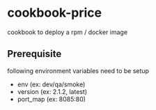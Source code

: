 # cookbook-price
cookbook to deploy a rpm / docker image

Prerequisite
-----
following environment variables need to be setup 
- env (ex: dev/qa/smoke)
- version (ex: 2.1.2, latest)
- port_map (ex: 8085:80)